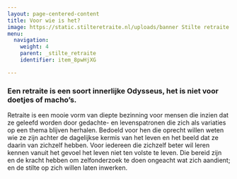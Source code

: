 ```yaml
---
layout: page-centered-content
title: Voor wie is het?
image: https://static.stilteretraite.nl/uploads/banner Stilte retraite.jpg
menu:
  navigation:
    weight: 4
    parent: _stilte_retraite
    identifier: item_8pwHjXG

---
```

### Een retraite is een soort innerlijke Odysseus, het is niet voor doetjes of macho’s.

Retraite is een mooie vorm van diepte bezinning voor mensen die inzien dat ze geleefd worden door gedachte- en levenspatronen die zich als variaties op een thema blijven herhalen. Bedoeld voor hen die oprecht willen weten wie ze zijn achter de dagelijkse kermis van het leven en het beeld dat ze daarin van zichzelf hebben. Voor iedereen die zichzelf beter wil leren kennen vanuit het gevoel het leven niet ten volste te leven. Die bereid zijn en de kracht hebben om zelfonderzoek te doen ongeacht wat zich aandient; en de stilte op zich willen laten inwerken.